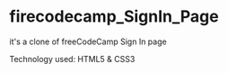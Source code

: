 # firecodecamp_SignIn_Page
it's a clone of freeCodeCamp Sign In page

Technology used: HTML5 & CSS3
